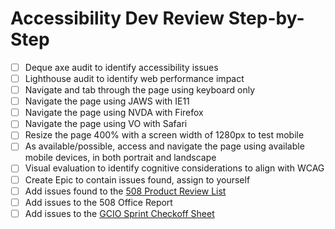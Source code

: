 # Accessibility Dev Review Step-by-Step

- [ ] Deque axe audit to identify accessibility issues
- [ ] Lighthouse audit to identify web performance impact
- [ ] Navigate and tab through the page using keyboard only
- [ ] Navigate the page using JAWS with IE11
- [ ] Navigate the page using NVDA with Firefox
- [ ] Navigate the page using VO with Safari
- [ ] Resize the page 400% with a screen width of 1280px to test mobile
- [ ] As available/possible, access and navigate the page using available mobile devices, in both portrait and landscape
- [ ] Visual evaluation to identify cognitive considerations to align with WCAG
- [ ] Create Epic to contain issues found, assign to yourself
- [ ] Add issues found to the [508 Product Review List](https://github.com/department-of-veterans-affairs/va.gov-team/blob/master/platform/accessibility/508-product-review-list.md)
- [ ] Add issues to the 508 Office Report
- [ ] Add issues to the [GCIO Sprint Checkoff Sheet](https://docs.google.com/document/d/1031rFMfaUQKMLLA0yybGNz9tMIH7WtTVwVWCOsjep0E/edit?ts=5d77e7f8#heading=h.rsumqrms2hm2)
